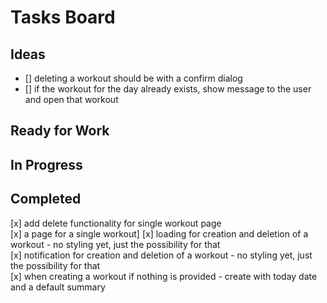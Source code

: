# Tasks Board

## Ideas

- [] deleting a workout should be with a confirm dialog
- [] if the workout for the day already exists, show message to the user and open that workout

## Ready for Work

## In Progress

## Completed

[x] add delete functionality for single workout page  
[x] a page for a single workout]
[x] loading for creation and deletion of a workout - no styling yet, just the possibility for that  
[x] notification for creation and deletion of a workout - no styling yet, just the possibility for that  
[x] when creating a workout if nothing is provided - create with today date and a default summary
